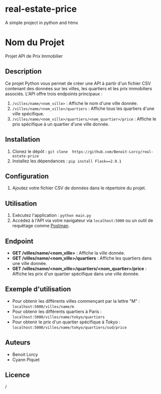 # real-estate-price
A simple project in python and htmx

# Nom du Projet

Projet API de Prix Immobilier

## Description

Ce projet Python vous permet de créer une API à partir d'un fichier CSV contenant des données sur les villes, les quartiers et les prix immobiliers associés. L'API offre trois endpoints principaux :

1. `/villes/name/<nom_ville>` : Affiche le nom d'une ville donnée.
1. `/villes/name/<nom_ville>/quartiers` : Affiche tous les quartiers d'une ville spécifique.
2. `/villes/name/<nom_ville>/quartiers/<nom_quartier>/price` : Affiche le prix spécifique à un quartier d'une ville donnée.

## Installation

1. Clonez le dépôt : `git clone  https://github.com/Benoit-Lorcy/real-estate-price`
2. Installez les dépendances : `pip install Flask==2.0.1`

## Configuration

1. Ajoutez votre fichier CSV de données dans le répertoire du projet.

## Utilisation

1. Exécutez l'application : `python main.py`
2. Accédez à l'API via votre navigateur via `localhost:5000` ou un outil de requêtage comme [Postman](https://www.postman.com/).

## Endpoint

- **GET /villes/name/<nom_ville>** : Affiche la ville donnée.
- **GET /villes/name/<nom_ville>/quartiers** : Affiche les quartiers dans une ville donnée.
- **GET /villes/name/<nom_ville>/quartiers/<nom_quartier>/price** : Affiche les prix d'un quartier spécifique dans une ville donnée.

## Exemple d'utilisation

- Pour obtenir les différents villes commençant par la lettre "M" : `localhost:5000/villes/name/m`
- Pour obtenir les différents quartiers à Paris : `localhost:5000/villes/name/tokyo/quartiers`
- Pour obtenir le prix d'un quartier spécifique à Tokyo : `localhost:5000/villes/name/tokyo/quartiers/sud/price`

## Auteurs

- Benoit Lorcy
- Cyann Piquet

## Licence
/
